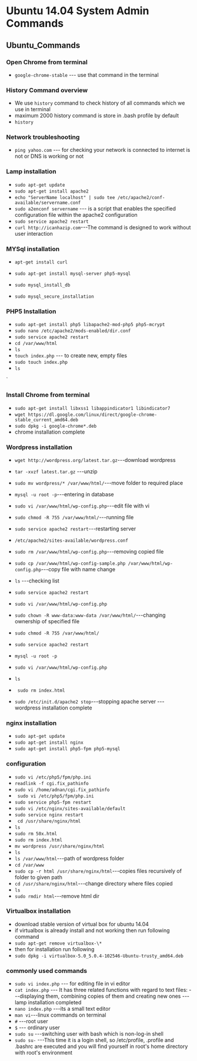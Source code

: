 # Ubuntu 14.04 System Admin Commands


## Ubuntu_Commands

### Open Chrome from terminal 
* `google-chrome-stable` --- use that command in the terminal 


### History Command overview 
* We use `history` command to check history of all commands which we use in terminal
* maximum 2000 history command is store in .bash profile by default
* `history`

### Network troubleshooting   
* `ping yahoo.com` --- for checking your network is connected to internet is not or DNS is working or not

###  Lamp installation

*   `sudo apt-get update`
*   `sudo apt-get install apache2`
*   `echo "ServerName localhost" | sudo tee /etc/apache2/conf-available/servername.conf`
*   `sudo a2enconf servername` --- is  a  script  that  enables the specified configuration file within the apache2 configuration
*   `sudo service apache2 restart`
*   `curl http://icanhazip.com`---The command is designed to work without user interaction

### MYSql installation

*   `apt-get install curl`
 
*   `sudo apt-get install mysql-server php5-mysql`
*   `sudo mysql_install_db`
*   `sudo mysql_secure_installation`

### PHP5 Installation

*   `sudo apt-get install php5 libapache2-mod-php5 php5-mcrypt`
*   `sudo nano /etc/apache2/mods-enabled/dir.conf`
*   `sudo service apache2 restart`
*   `cd /var/www/html`
*   `ls`
*  `touch index.php` --- to create new, empty files
*  `sudo touch index.php`
*  `ls`

`
###  Install Chrome from terminal
*  `sudo apt-get install libxss1 libappindicator1 libindicator7`
*  `wget https://dl.google.com/linux/direct/google-chrome-stable_current_amd64.deb`
*  `sudo dpkg -i google-chrome*.deb`
* chrome installation complete


### Wordpress installation
*   `wget http://wordpress.org/latest.tar.gz`---download wordpress
*   `tar -xvzf latest.tar.gz` ---unzip
*   `sudo mv wordpress/* /var/www/html/`---move folder to required place 
*   `mysql -u root -p`---entering in database
*   `sudo vi /var/www/html/wp-config.php`---edit file with vi
*   `sudo chmod -R 755 /var/www/html/`---running file
*   `sudo service apache2 restart`---restarting server
*   `/etc/apache2/sites-available/wordpress.conf`
*   `sudo rm /var/www/html/wp-config.php`---removing copied file
*   `sudo cp /var/www/html/wp-config-sample.php /var/www/html/wp-config.php`---copy file with name change

*   `ls` ---checking list
*   `sudo service apache2 restart`
*   `sudo vi /var/www/html/wp-config.php`
*   `sudo chown -R www-data:www-data /var/www/html/`---changing ownership of specified file
*   `sudo chmod -R 755 /var/www/html/`
*   `sudo service apache2 restart`
 
*   `mysql -u root -p`
*   `sudo vi /var/www/html/wp-config.php`
*   `ls`
 
*  ` sudo rm index.html`

*   `sudo /etc/init.d/apache2 stop`---stopping apache server
   --- wordpress installation complete


### nginx installation
*   `sudo apt-get update`
*   `sudo apt-get install nginx`
*   `sudo apt-get install php5-fpm php5-mysql`

  
### configuration
*   `sudo vi /etc/php5/fpm/php.ini`
*  `readlink -f cgi.fix_pathinfo`
*   `sudo vi /home/adnan/cgi.fix_pathinfo`
*  ` sudo vi /etc/php5/fpm/php.ini`
*   `sudo service php5-fpm restart`
*   `sudo vi /etc/nginx/sites-available/default`
*   `sudo service nginx restart`
*  ` cd /usr/share/nginx/html`
*   `ls`
*   `sudo rm 50x.html` 
*   `sudo rm index.html` 
*   `mv wordpress /usr/share/nginx/html`
*   `ls`
*   `ls /var/www/html`---path of wordpress folder
*   `cd /var/www`
*   `sudo cp -r html /usr/share/nginx/html`---copies files recursively of folder to given path 
*   `cd /usr/share/nginx/html`---change directory where files copied
*   `ls`
*   `sudo rmdir html`---remove html dir

### Virtualbox installation

* download stable version of virtual box for ubuntu 14.04
* if virtualbox is already install and not working then run following command
* `sudo apt-get remove virtualbox-\*`
* then for installation run following
* `sudo dpkg -i virtualbox-5.0_5.0.4-102546-Ubuntu-trusty_amd64.deb`

### commonly used commands

*  `sudo vi index.php` --- for editing file in vi editor
*  `cat index.php`
  --- It has three related functions with regard to text files: 
  ---displaying them, combining copies of them and creating new ones
  --- lamp installation completed
*  `nano index.php` ---its a small text editor
*  `man vi`---linux commands on terminal
*  ` # ` ---root user 
* `$` --- ordinary user
* `sudo su`  ---switching user with bash which is non-log-in shell
* `sudo su-`  ---This time it is a login shell, so /etc/profile, .profile and .bashrc are executed and
             you will find yourself in root's home directory with root's environment


